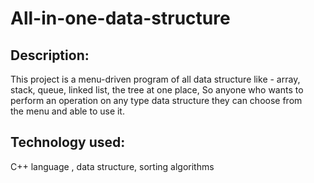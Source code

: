 # All-in-one-data-structure

## Description:
This project is a menu-driven program of all data structure like - array, stack, queue, linked list, the tree at one place, So anyone who wants to perform an operation on any type data structure they can choose from the menu and able to use it.
## Technology used:
C++ language , data structure, sorting algorithms

